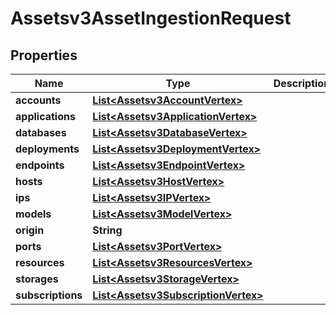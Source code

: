 

# Assetsv3AssetIngestionRequest


## Properties

| Name | Type | Description | Notes |
|------------ | ------------- | ------------- | -------------|
|**accounts** | [**List&lt;Assetsv3AccountVertex&gt;**](Assetsv3AccountVertex.md) |  |  [optional] |
|**applications** | [**List&lt;Assetsv3ApplicationVertex&gt;**](Assetsv3ApplicationVertex.md) |  |  [optional] |
|**databases** | [**List&lt;Assetsv3DatabaseVertex&gt;**](Assetsv3DatabaseVertex.md) |  |  [optional] |
|**deployments** | [**List&lt;Assetsv3DeploymentVertex&gt;**](Assetsv3DeploymentVertex.md) |  |  [optional] |
|**endpoints** | [**List&lt;Assetsv3EndpointVertex&gt;**](Assetsv3EndpointVertex.md) |  |  [optional] |
|**hosts** | [**List&lt;Assetsv3HostVertex&gt;**](Assetsv3HostVertex.md) |  |  [optional] |
|**ips** | [**List&lt;Assetsv3IPVertex&gt;**](Assetsv3IPVertex.md) |  |  [optional] |
|**models** | [**List&lt;Assetsv3ModelVertex&gt;**](Assetsv3ModelVertex.md) |  |  [optional] |
|**origin** | **String** |  |  [optional] |
|**ports** | [**List&lt;Assetsv3PortVertex&gt;**](Assetsv3PortVertex.md) |  |  [optional] |
|**resources** | [**List&lt;Assetsv3ResourcesVertex&gt;**](Assetsv3ResourcesVertex.md) |  |  [optional] |
|**storages** | [**List&lt;Assetsv3StorageVertex&gt;**](Assetsv3StorageVertex.md) |  |  [optional] |
|**subscriptions** | [**List&lt;Assetsv3SubscriptionVertex&gt;**](Assetsv3SubscriptionVertex.md) |  |  [optional] |



